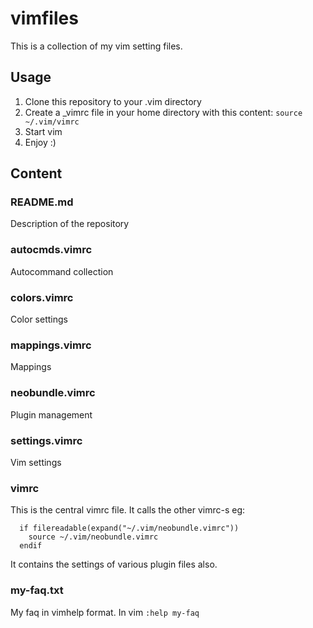 # vimfiles
This is a collection of my vim setting files.

## Usage
1. Clone this repository to your .vim directory
2. Create a _vimrc file in your home directory with this content: 
    `source ~/.vim/vimrc`
3. Start vim
4. Enjoy :)

## Content

### README.md 
 Description of the repository

### autocmds.vimrc 
 Autocommand collection
### colors.vimrc 
 Color settings 
### mappings.vimrc 
 Mappings
### neobundle.vimrc 
 Plugin management
### settings.vimrc 
 Vim settings

### vimrc 
 This is the central vimrc file. It calls the other vimrc-s eg: 
```vim
  if filereadable(expand("~/.vim/neobundle.vimrc"))
    source ~/.vim/neobundle.vimrc
  endif
```
It contains the settings of various plugin files also.

### my-faq.txt 
My faq in vimhelp format. In vim `:help my-faq`

